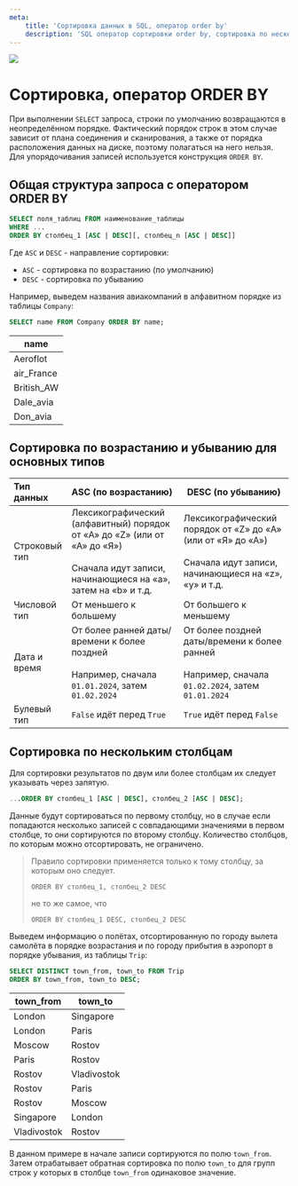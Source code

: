 ```yaml
---
meta:
    title: 'Сортировка данных в SQL, оператор order by'
    description: 'SQL оператор сортировки order by, сортировка по нескольким столбцам, примеры использования'
---
```


<img src="https://sql-academy.org/static/guidePage/sorting/banner.jpg" />

# Сортировка, оператор ORDER BY

При выполнении `SELECT` запроса, строки по умолчанию
возвращаются в неопределённом порядке. Фактический порядок строк в этом случае
зависит от плана соединения и сканирования, а также от порядка расположения
данных на диске, поэтому полагаться на него нельзя. Для упорядочивания записей
используется конструкция `ORDER BY`.

## Общая структура запроса с оператором ORDER BY

```sql
SELECT поля_таблиц FROM наименование_таблицы
WHERE ...
ORDER BY столбец_1 [ASC | DESC][, столбец_n [ASC | DESC]]
```

Где `ASC` и `DESC` - направление сортировки:

-   `ASC` - сортировка по возрастанию (по умолчанию)
-   `DESC` - сортировка по убыванию

Например, выведем названия авиакомпаний в алфавитном порядке из таблицы `Company`:

```sql
SELECT name FROM Company ORDER BY name;
```

| name       |
| ---------- |
| Aeroflot   |
| air_France |
| British_AW |
| Dale_avia  |
| Don_avia   |

## Сортировка по возрастанию и убыванию для основных типов

| Тип данных    | ASC (по возрастанию)                                                                                                                                  | DESC (по убыванию)                                                                                                              |
| :------------ | :---------------------------------------------------------------------------------------------------------------------------------------------------- | ------------------------------------------------------------------------------------------------------------------------------- |
| Строковый тип | Лексикографический (алфавитный) порядок от «A» до «Z» (или от «А» до «Я») <br /> <br /> Сначала идут записи, начинающиеся на «a», затем на «b» и т.д. | Лексикографический порядок от «Z» до «A» (или от «Я» до «А») <br /> <br /> Сначала идут записи, начинающиеся на «z», «y» и т.д. |
| Числовой тип  | От меньшего к большему                                                                                                                                | От большего к меньшему                                                                                                          |
| Дата и время  | От более ранней даты/времени к более поздней <br /> <br /> Например, сначала `01.01.2024`, затем `01.02.2024`                                         | От более поздней даты/времени к более ранней <br /> <br /> Например, сначала `01.02.2024`, затем `01.01.2024`                   |
| Булевый тип   | `False` идёт перед `True`                                                                                                                             | `True` идёт перед `False`                                                                                                       |

## Сортировка по нескольким столбцам

Для сортировки результатов по двум или более столбцам их следует указывать
через запятую.

```sql
...ORDER BY столбец_1 [ASC | DESC], столбец_2 [ASC | DESC];
```

Данные будут сортироваться по первому столбцу, но в случае если попадаются несколько записей с совпадающими значениями в первом столбце,
то они сортируются по второму столбцу. Количество столбцов, по которым можно отсортировать, не ограничено.

> Правило сортировки применяется только к тому столбцу, за которым оно следует.
>
> `ORDER BY столбец_1, столбец_2 DESC`
>
> не то же самое, что
>
> `ORDER BY столбец_1 DESC, столбец_2 DESC`

Выведем информацию о полётах, отсортированную по городу вылета самолёта в порядке возрастания и по городу прибытия в аэропорт в порядке убывания, из таблицы `Trip`:

```sql
SELECT DISTINCT town_from, town_to FROM Trip
ORDER BY town_from, town_to DESC;
```

| town_from   | town_to     |
| ----------- | ----------- |
| London      | Singapore   |
| London      | Paris       |
| Moscow      | Rostov      |
| Paris       | Rostov      |
| Rostov      | Vladivostok |
| Rostov      | Paris       |
| Rostov      | Moscow      |
| Singapore   | London      |
| Vladivostok | Rostov      |

В данном примере в начале записи сортируются по полю `town_from`. Затем отрабатывает обратная сортировка по полю `town_to` для групп строк у которых в столбце `town_from` одинаковое значение.
